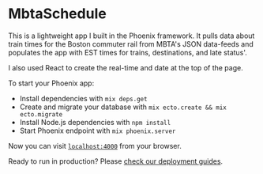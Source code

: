 # MbtaSchedule

This is a lightweight app I built in the Phoenix framework.  It pulls data about train times for the Boston commuter rail from MBTA's
JSON data-feeds and populates the app with EST times for trains, destinations, and late status'.

I also used React to create the real-time and date at the top of the page.

To start your Phoenix app:

  * Install dependencies with `mix deps.get`
  * Create and migrate your database with `mix ecto.create && mix ecto.migrate`
  * Install Node.js dependencies with `npm install`
  * Start Phoenix endpoint with `mix phoenix.server`

Now you can visit [`localhost:4000`](http://localhost:4000) from your browser.

Ready to run in production? Please [check our deployment guides](http://www.phoenixframework.org/docs/deployment).


